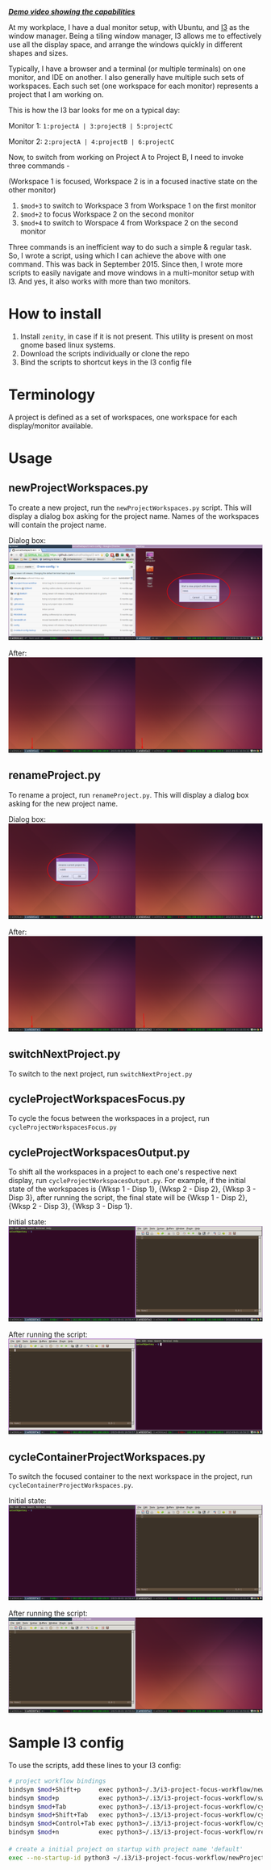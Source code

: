 ***[Demo video showing the capabilities](https://youtu.be/_IU-GckAc5I)***

At my workplace, I have a dual monitor setup, with Ubuntu, and [I3](https://i3wm.org/) as the window manager. Being a tiling window manager, I3 allows me to effectively use all the display space, and arrange the windows quickly in different shapes and sizes.

Typically, I have a browser and a terminal (or multiple terminals) on one monitor, and IDE on another. I also generally have multiple such sets of workspaces. Each such set (one workspace for each monitor) represents a project that I am working on. 

This is how the I3 bar looks for me on a typical day:

Monitor 1:
`1:projectA | 3:projectB | 5:projectC`

Monitor 2:
`2:projectA | 4:projectB | 6:projectC`

Now, to switch from working on Project A to Project B, I need to invoke three commands -

(Workspace 1 is focused, Workspace 2 is in a focused inactive state on the other monitor)

1. `$mod+3` to switch to Workspace 3 from Workspace 1 on the first monitor
2. `$mod+2` to focus Workspace 2 on the second monitor
3. `$mod+4` to switch to Worspace 4 from Workspace 2 on the second monitor 

Three commands is an inefficient way to do such a simple & regular task. So, I wrote a script, using which I can achieve the above with one command. This was back in September 2015. Since then, I wrote more scripts to easily navigate and move windows in a multi-monitor setup with I3. And yes, it also works with more than two monitors.

# How to install
1. Install `zenity`, in case if it is not present. This utility is present on most gnome based linux systems. 
2. Download the scripts individually or clone the repo
3. Bind the scripts to shortcut keys in the I3 config file

# Terminology
A project is defined as a set of workspaces, one workspace for each display/monitor available.

# Usage

## newProjectWorkspaces.py

To create a new project, run the `newProjectWorkspaces.py` script. This will display a dialog box asking for the project name. Names of the workspaces will contain the project name.

Dialog box:
![New project dialog box](img/new_project_dialog.png)

After:
![New set of workspaces](img/new_project_after.png)

## renameProject.py

To rename a project, run `renameProject.py`. This will display a dialog box asking for the new project name.

Dialog box:
![Rename project dialog box](img/rename_project_dialog.png)

After:
![After rename](img/rename_project_after.png)

## switchNextProject.py

To switch to the next project, run `switchNextProject.py`

## cycleProjectWorkspacesFocus.py

To cycle the focus between the workspaces in a project, run `cycleProjectWorkspacesFocus.py`

## cycleProjectWorkspacesOutput.py

To shift all the workspaces in a project to each one's respective next display, run `cycleProjectWorkspacesOutput.py`. For example, if the initial state of the workspaces is {Wksp 1 - Disp 1}, {Wksp 2 - Disp 2}, {Wksp 3 - Disp 3}, after running the script, the final state will be {Wksp 1 - Disp 2}, {Wksp 2 - Disp 3}, {Wksp 3 - Disp 1}.

Initial state:
![Initial state](img/initial_state.png)

After running the script:
![After workspace switch](img/after_cycle_workspace_display.png)

## cycleContainerProjectWorkspaces.py

To switch the focused container to the next workspace in the project, run `cycleContainerProjectWorkspaces.py`.

Initial state:
![Initial state](img/initial_state.png)

After running the script:
![Gvim moved](img/after_cycle_container.png)

# Sample I3 config
To use the scripts, add these lines to your I3 config:

``` sh
# project workflow bindings
bindsym $mod+Shift+p     exec python3~/.3/i3-project-focus-workflow/newProjectWorkspaces.py
bindsym $mod+p           exec python3~/.i3/i3-project-focus-workflow/switchNextProject.py
bindsym $mod+Tab         exec python3~/.i3/i3-project-focus-workflow/cycleProjectWorkspacesFocus.py
bindsym $mod+Shift+Tab   exec python3~/.i3/i3-project-focus-workflow/cycleProjectWorkspacesOutput.py
bindsym $mod+Control+Tab exec python3~/.i3/i3-project-focus-workflow/cycleContainerProjectWorkspaces.py
bindsym $mod+n           exec python3~/.i3/i3-project-focus-workflow/renameProject.py

# create a initial project on startup with project name 'default'
exec --no-startup-id python3 ~/.i3/i3-project-focus-workflow/newProjectWorkspaces.py default
```

 
